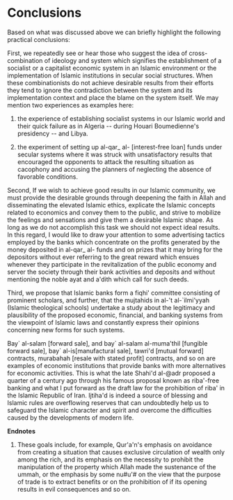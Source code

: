 Conclusions
===========

Based on what was discussed above we can briefly highlight the
following practical conclusions:

First, we repeatedly see or hear those who suggest the idea of
cross-combination of ideology and system which signifies the
establishment of a socialist or a capitalist economic system in an
Islamic environment or the implementation of Islamic institutions in
secular social structures. When these combinationists do not achieve
desirable results from their efforts they tend to ignore the
contradiction between the system and its implementation context and
place the blame on the system itself. We may mention two experiences as
examples here:

1) the experience of establishing socialist systems in our Islamic
world and their quick failure as in Algeria -- during Houari
Boumedienne's presidency -- and Libya.

2) the experiment of setting up al-qar\_ al- [interest-free loan] funds
under secular systems where it was struck with unsatisfactory results
that encouraged the opponents to attack the resulting situation as
cacophony and accusing the planners of neglecting the absence of
favorable conditions.

Second, If we wish to achieve good results in our Islamic community, we
must provide the desirable grounds through deepening the faith in Allah
and disseminating the elevated Islamic ethics, explicate the Islamic
concepts related to economics and convey them to the public, and strive
to mobilize the feelings and sensations and give them a desirable
Islamic shape. As long as we do not accomplish this task we should not
expect ideal results. In this regard, I would like to draw your
attention to some advertising tactics employed by the banks which
concentrate on the profits generated by the money deposited in al-qar\_
al- funds and on prizes that it may bring for the depositors without
ever referring to the great reward which ensues whenever they
participate in the revitalization of the public economy and server the
society through their bank activities and deposits and without
mentioning the noble ayat and a'dith which call for such deeds.

Third, we propose that Islamic banks form a fiqhi' committee consisting
of prominent scholars, and further, that the mujtahids in al-'t
al-\`ilmi'yyah (Islamic theological schools) undertake a study about the
legitimacy and plausibility of the proposed economic, financial, and
banking systems from the viewpoint of Islamic laws and constantly
express their opinions concerning new forms for such systems.

Bay\` al-salam [forward sale], and bay\` al-salam al-muma'thil
[fungible forward sale], bay\` al-is[manufactural sale], tawri'd [mutual
forward] contracts, murabahah [resale with stated profit] contracts, and
so on are examples of economic institutions that provide banks with more
alternatives for economic activities. This is what the late Shahi'd
al-@adr proposed a quarter of a century ago through his famous proposal
known as riba'-free banking and what I put forward as the draft law for
the prohibition of riba' in the Islamic Republic of Iran. Ijtiha'd is
indeed a source of blessing and Islamic rules are overflowing reserves
that can undoubtedly help us to safeguard the Islamic character and
spirit and overcome the difficulties caused by the developments of
modern life.

**Endnotes**

1. These goals include, for example, Qur'a'n's emphasis on avoidance
from creating a situation that causes exclusive circulation of wealth
only among the rich, and its emphasis on the necessity to prohibit the
manipulation of the property which Allah made the sustenance of the
ummah, or the emphasis by some nu\#u'\# on the view that the purpose of
trade is to extract benefits or on the prohibition of if its opening
results in evil consequences and so on.


